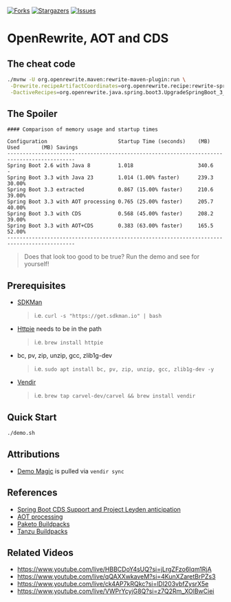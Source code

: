 [![Forks][forks-shield]][forks-url]
[![Stargazers][stars-shield]][stars-url]
[![Issues][issues-shield]][issues-url]

# OpenRewrite, AOT and CDS

## The cheat code

```bash
./mvnw -U org.openrewrite.maven:rewrite-maven-plugin:run \
 -Drewrite.recipeArtifactCoordinates=org.openrewrite.recipe:rewrite-spring:LATEST \
 -DactiveRecipes=org.openrewrite.java.spring.boot3.UpgradeSpringBoot_3_3
```

## The Spoiler

```text
#### Comparison of memory usage and startup times

Configuration                       Startup Time (seconds)    (MB) Used       (MB) Savings
--------------------------------------------------------------------------------------------
Spring Boot 2.6 with Java 8         1.018                     340.6           -
Spring Boot 3.3 with Java 23        1.014 (1.00% faster)      239.3           30.00% 
Spring Boot 3.3 extracted           0.867 (15.00% faster)     210.6           39.00% 
Spring Boot 3.3 with AOT processing 0.765 (25.00% faster)     205.7           40.00% 
Spring Boot 3.3 with CDS            0.568 (45.00% faster)     208.2           39.00% 
Spring Boot 3.3 with AOT+CDS        0.383 (63.00% faster)     165.5           52.00% 
--------------------------------------------------------------------------------------------
```
> Does that look too good to be true?  Run the demo and see for yourself!

## Prerequisites
- [SDKMan](https://sdkman.io/install)
  > i.e. `curl -s "https://get.sdkman.io" | bash`
- [Httpie](https://httpie.io/) needs to be in the path
  > i.e. `brew install httpie`
- bc, pv, zip, unzip, gcc, zlib1g-dev
  > i.e. `sudo apt install bc, pv, zip, unzip, gcc, zlib1g-dev -y`
- [Vendir](https://carvel.dev/vendir/)
  > i.e. `brew tap carvel-dev/carvel && brew install vendir`

## Quick Start
```bash
./demo.sh
```

## Attributions
- [Demo Magic](https://github.com/paxtonhare/demo-magic) is pulled via `vendir sync`

## References

- [Spring Boot CDS Support and Project Leyden anticipation](https://spring.io/blog/2024/08/29/spring-boot-cds-support-and-project-leyden-anticipation)
- [AOT processing](https://docs.spring.io/spring-boot/reference/packaging/aot.html)
- [Paketo Buildpacks](https://paketo.io)
- [Tanzu Buildpacks](https://docs.vmware.com/en/VMware-Tanzu-Buildpacks/index.html)

## Related Videos

- https://www.youtube.com/live/HBBCDoY4sUQ?si=jLrgZFzo6Iqm1RjA
- https://www.youtube.com/live/qQAXXwkaveM?si=4KunXZaretBrPZs3
- https://www.youtube.com/live/ck4AP7kRQkc?si=lDl203vbfZysrX5e
- https://www.youtube.com/live/VWPrYcyjG8Q?si=z7Q2Rm_XOlBwCiei

<!-- MARKDOWN LINKS & IMAGES -->
<!-- https://www.markdownguide.org/basic-syntax/#reference-style-links -->
[forks-shield]: https://img.shields.io/github/forks/dashaun/upgrade-and-use-buildpacks.svg?style=for-the-badge
[forks-url]: https://github.com/dashaun/upgrade-and-use-buildpacks/forks
[stars-shield]: https://img.shields.io/github/stars/dashaun/upgrade-and-use-buildpacks.svg?style=for-the-badge
[stars-url]: https://github.com/dashaun/upgrade-and-use-buildpacks/stargazers
[issues-shield]: https://img.shields.io/github/issues/dashaun/upgrade-and-use-buildpacks.svg?style=for-the-badge
[issues-url]: https://github.com/dashaun/upgrade-and-use-buildpacks/issues
